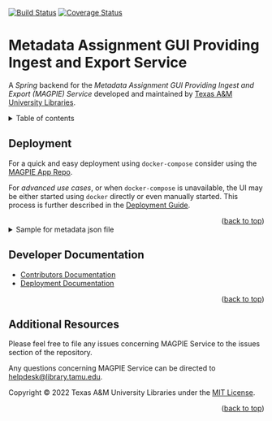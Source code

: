 [![Build Status][build-badge]][build-status]
[![Coverage Status][coverage-badge]][coverage-status]

# Metadata Assignment GUI Providing Ingest and Export Service

<a name="readme-top"></a>

A *Spring* backend for the *Metadata Assignment GUI Providing Ingest and Export (MAGPIE) Service* developed and maintained by [Texas A&M University Libraries][tamu-library].

<details>
<summary>Table of contents</summary>

  - [Deployment](#deployment)
  - [Developer Documentation](#developer-documentation)
  - [Additional Resources](#additional-resources)

</details>


## Deployment

For a quick and easy deployment using `docker-compose` consider using the [MAGPIE App Repo][app-repo].

For _advanced use cases_, or when `docker-compose` is unavailable, the UI may be either started using `docker` directly or even manually started.
This process is further described in the [Deployment Guide][deployment-guide].

<div align="right">(<a href="#readme-top">back to top</a>)</div>

<details>
<summary>Sample for metadata json file</summary>

```json
{
   "dissertation":{
      "repositories":[
         {
            "name":"DSpace for Dissertations",
            "type":"DSPACE",
            "settings":[
               {
                  "key":"repoUrl",
                  "values":[
                     "https://dspacepre1.library.tamu.edu"
                  ]
               },
               {
                  "key":"repoUIPath",
                  "values":[]
               },
               {
                  "key":"collectionId",
                  "values":[
                     "138"
                  ]
               },
               {
                  "key":"groupId",
                  "values":[
                     "246"
                  ]
               },
               {
                  "key":"userName",
                  "values":[
                     "magpie@oaktrust.library.tamu.edu"
                  ]
               },
               {
                  "key":"password",
                  "values":[
                     "************"
                  ]
               }
            ]
         }
      ],
      "authorities":[
         {
            "name":"Voyager for Dissertations Authority",
            "type":"VOYAGER",
            "settings":[
               {
                  "key":"host",
                  "values":[
                     "surprise.tamu.edu"
                  ]
               },
               {
                  "key":"port",
                  "values":[
                     "7014"
                  ]
               },
               {
                  "key":"app",
                  "values":[
                     "vxws"
                  ]
               }
            ]
         }
      ],
      "suggestors":[],
      "metadata":[
         {
            "label":"dc.title",
            "gloss":"Title",
            "repeatable":false,
            "readOnly":false,
            "required":true,
            "inputType":"TEXT"
         },
         {
            "label":"dc.creator",
            "gloss":"Creator",
            "repeatable":false,
            "readOnly":false,
            "required":true,
            "inputType":"TEXT"
         },
         {
            "label":"dc.contributor.advisor",
            "gloss":"Committee Chair",
            "repeatable":true,
            "inputType":"TEXT"
         },
         {
            "label":"dc.contributor.committeeMember",
            "gloss":"Committee Member",
            "repeatable":true,
            "inputType":"TEXT"
         },
         {
            "label":"dc.date.created",
            "gloss":"Date Created",
            "inputType":"TEXT"
         },
         {
            "label":"dc.date.issued",
            "gloss":"Date Issued",
            "inputType":"TEXT"
         },
         {
            "label":"dc.subject.lcsh",
            "gloss":"LoC Subject Terms",
            "repeatable":true,
            "inputType":"TEXT"
         },
         {
            "label":"dc.subject",
            "gloss":"Subject",
            "repeatable":true,
            "inputType":"TEXT"
         },
         {
            "label":"dc.description",
            "gloss":"Description",
            "repeatable":false,
            "readOnly":false,
            "required":true,
            "inputType":"TEXTAREA"
         },
         {
            "label":"dc.description.abstract",
            "gloss":"Abstract",
            "inputType":"TEXTAREA"
         },
         {
            "label":"thesis.degree.grantor",
            "gloss":"Grantor",
            "inputType":"TEXT"
         },
         {
            "label":"dc.language.iso",
            "gloss":"Language",
            "hidden":true,
            "inputType":"TEXT",
            "default":"en_US"
         },
         {
            "label":"thesis.degree.name",
            "gloss":"Degree Name",
            "inputType":"TEXT"
         },
         {
            "label":"thesis.degree.level",
            "gloss":"Degree Level",
            "inputType":"TEXT",
            "default":"Doctoral"
         },
         {
            "label":"dc.publisher",
            "gloss":"Publisher",
            "inputType":"TEXT",
            "default":"Texas A&M University"
         },
         {
            "label":"dc.type.material",
            "gloss":"Material",
            "inputType":"TEXT",
            "default":"text"
         },
         {
            "label":"dc.type.genre",
            "gloss":"Genre",
            "inputType":"TEXT",
            "default":"Dissertation"
         },
         {
            "label":"dc.type",
            "gloss":"Type",
            "inputType":"TEXT",
            "default":"Thesis"
         },
         {
            "label":"dc.format.digitalOrigin",
            "gloss":"Digital Origin",
            "inputType":"TEXT",
            "default":"reformatted digital"
         },
         {
            "label":"dc.format.medium",
            "gloss":"Medium",
            "readOnly":true,
            "inputType":"TEXT",
            "default":"electronic"
         },
         {
            "label":"dc.rights",
            "gloss":"Rights",
            "inputType":"TEXTAREA",
            "default":"This student work was part of a retrospective digitization project authorized by the Texas A&M University Libraries. This item is in the public domain."
         }
      ]
   },
   "taes_misc_publication":{
      "repositories":[
        {
            "name":"DSpace for TAES Misc Publications",
            "type":"DSPACE",
            "settings":[
               {
                  "key":"repoUrl",
                  "values":[
                     "https://dspacepre1.library.tamu.edu"
                  ]
               },
               {
                  "key":"repoUIPath",
                  "values":[

                  ]
               },
               {
                  "key":"collectionId",
                  "values":[
                     "176"
                  ]
               },
               {
                  "key":"groupId",
                  "values":[
                     "0"
                  ]
               },
               {
                  "key":"userName",
                  "values":[
                     "magpie@oaktrust.library.tamu.edu"
                  ]
               },
               {
                  "key":"password",
                  "values":[
                     "************"
                  ]
               }
            ]
         }
      ],
      "authorities":[
         {
            "name":"NALT CSV Authority",
            "type":"CSV",
            "settings":[
               {
                  "key":"paths",
                  "values":[
                     "config/csv/TAES-Misc-Publication-Collection-Metadata.csv"
                  ]
               },
               {
                  "key":"delimeter",
                  "values":[
                     "||"
                  ]
               }
            ]
         }
      ],
      "suggestors":[
         {
            "name":"NALT Pelican Suggestor",
            "type":"NALT",
            "settings":[
               {
                  "key":"pelicanUrl",
                  "values":[
                     "http://localhost:9000/nalt/suggestions"
                  ]
               },
               {
                  "key":"subjectLabel",
                  "values":[
                     "dc.subject.nalt"
                  ]
               }
            ]
         }
      ],
      "metadata":[
         {
            "label":"dc.creator",
            "gloss":"Author",
            "repeatable":true,
            "inputType":"TEXT"
         },
         {
            "label":"dc.title",
            "gloss":"Title",
            "repeatable":false,
            "inputType":"TEXT"
         },
         {
            "label":"dc.relation.ispartof",
            "gloss":"Is Part Of",
            "repeatable":false,
            "inputType":"TEXT"
         },
         {
            "label":"dc.publisher",
            "gloss":"Publisher",
            "repeatable":false,
            "inputType":"TEXT",
            "default":"Texas Agricultural Experiment Station"
         },
         {
            "label":"dc.date.issued",
            "gloss":"Issue Date",
            "repeatable":false,
            "inputType":"TEXT"
         },
         {
            "label":"dc.description",
            "gloss":"Description (Number of Pages)",
            "repeatable":false,
            "inputType":"TEXT"
         },
         {
            "label":"dc.description.tableofcontents",
            "gloss":"Table of Contents",
            "repeatable":false,
            "inputType":"TEXTAREA"
         },
         {
            "label":"dc.subject",
            "gloss":"Subject",
            "repeatable":true,
            "inputType":"TEXT"
         },
         {
            "label":"dc.subject.nalt",
            "gloss":"NALT Term",
            "repeatable":true,
            "inputType":"SUGGESTION"
         },
         {
            "label":"dc.subject.lcsh",
            "gloss":"Library of Congress Subject Headings",
            "repeatable":true,
            "inputType":"TEXT"
         },
         {
            "label":"dc.language",
            "gloss":"Language",
            "repeatable":false,
            "inputType":"TEXT",
            "default":"en_US"
         },
         {
            "label":"dc.type",
            "gloss":"Type",
            "repeatable":false,
            "inputType":"TEXT"
         },
         {
            "label":"dc.format",
            "gloss":"Format",
            "repeatable":false,
            "inputType":"TEXT"
         },
         {
            "label":"dc.coverage.spatial",
            "gloss":"Spatial Coverage",
            "repeatable":true,
            "inputType":"TEXT"
         },
         {
            "label":"dc.audience",
            "gloss":"Audience",
            "repeatable":true,
            "inputType":"TEXT"
         }
      ]
   },
   "thesis":{
      "repositories":[],
      "authorities":[],
      "suggestors":[],
      "metadata":[
         {
            "label":"dc.author",
            "gloss":"Author",
            "repeatable":true,
            "inputType":"TEXT"
         },
         {
            "label":"dc.advisor",
            "gloss":"Advisor",
            "repeatable":true,
            "inputType":"TEXT"
         }
      ]
   },
   "default":{
      "repositories":[],
      "authorities":[],
      "suggestors":[],
      "metadata":[
         {
            "label":"dc.title",
            "gloss":"Title",
            "inputType":"TEXTAREA"
         },
         {
            "label":"dc.description",
            "gloss":"Description",
            "inputType":"TEXTAREA"
         }
      ]
   }
}
```

</details>


## Developer Documentation

- [Contributors Documentation][contribute-guide]
- [Deployment Documentation][deployment-guide]

<div align="right">(<a href="#readme-top">back to top</a>)</div>


## Additional Resources

Please feel free to file any issues concerning MAGPIE Service to the issues section of the repository.

Any questions concerning MAGPIE Service can be directed to helpdesk@library.tamu.edu.

Copyright © 2022 Texas A&M University Libraries under the [MIT License][license].

<div align="right">(<a href="#readme-top">back to top</a>)</div>


<!-- LINKS -->
[app-repo]: https://github.com/TAMULib/MAGPIE
[build-badge]: https://github.com/TAMULib/MetadataAssignmentToolService/workflows/Build/badge.svg
[build-status]: https://github.com/TAMULib/MetadataAssignmentToolService/actions?query=workflow%3ABuild
[coverage-badge]: https://coveralls.io/repos/github/TAMULib/MetadataAssignmentToolService/badge.svg
[coverage-status]: https://coveralls.io/github/TAMULib/MetadataAssignmentToolService

[tamu-library]: http://library.tamu.edu
[deployment-guide]: DEPLOYING.md
[contribute-guide]: CONTRIBUTING.md
[license]: LICENSE
